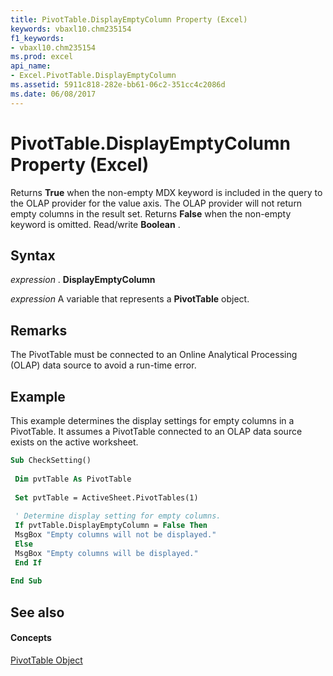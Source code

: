 ```yaml
---
title: PivotTable.DisplayEmptyColumn Property (Excel)
keywords: vbaxl10.chm235154
f1_keywords:
- vbaxl10.chm235154
ms.prod: excel
api_name:
- Excel.PivotTable.DisplayEmptyColumn
ms.assetid: 5911c818-282e-bb61-06c2-351cc4c2086d
ms.date: 06/08/2017
---
```



# PivotTable.DisplayEmptyColumn Property (Excel)

Returns  **True** when the non-empty MDX keyword is included in the query to the OLAP provider for the value axis. The OLAP provider will not return empty columns in the result set. Returns **False** when the non-empty keyword is omitted. Read/write **Boolean** .


## Syntax

 _expression_ . **DisplayEmptyColumn**

 _expression_ A variable that represents a **PivotTable** object.


## Remarks

The PivotTable must be connected to an Online Analytical Processing (OLAP) data source to avoid a run-time error.


## Example

This example determines the display settings for empty columns in a PivotTable. It assumes a PivotTable connected to an OLAP data source exists on the active worksheet.


```vb
Sub CheckSetting() 
 
 Dim pvtTable As PivotTable 
 
 Set pvtTable = ActiveSheet.PivotTables(1) 
 
 ' Determine display setting for empty columns. 
 If pvtTable.DisplayEmptyColumn = False Then 
 MsgBox "Empty columns will not be displayed." 
 Else 
 MsgBox "Empty columns will be displayed." 
 End If 
 
End Sub
```


## See also


#### Concepts


[PivotTable Object](Excel.PivotTable.md)

